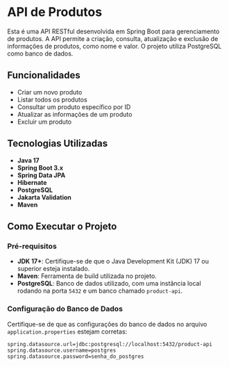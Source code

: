 # API de Produtos

Esta é uma API RESTful desenvolvida em Spring Boot para gerenciamento de produtos. A API permite a criação, consulta, atualização e exclusão de informações de produtos, como nome e valor. O projeto utiliza PostgreSQL como banco de dados.

## Funcionalidades

- Criar um novo produto
- Listar todos os produtos
- Consultar um produto específico por ID
- Atualizar as informações de um produto
- Excluir um produto

## Tecnologias Utilizadas

- **Java 17**
- **Spring Boot 3.x**
- **Spring Data JPA**
- **Hibernate**
- **PostgreSQL**
- **Jakarta Validation**
- **Maven**

## Como Executar o Projeto

### Pré-requisitos

- **JDK 17+**: Certifique-se de que o Java Development Kit (JDK) 17 ou superior esteja instalado.
- **Maven**: Ferramenta de build utilizada no projeto.
- **PostgreSQL**: Banco de dados utilizado, com uma instância local rodando na porta `5432` e um banco chamado `product-api`.
  
### Configuração do Banco de Dados

Certifique-se de que as configurações do banco de dados no arquivo `application.properties` estejam corretas:

```properties
spring.datasource.url=jdbc:postgresql://localhost:5432/product-api
spring.datasource.username=postgres
spring.datasource.password=senha_do_postgres
